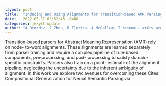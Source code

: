 ```yaml
---
layout: post
title:  "Inducing and Using Alignments for Transition-based AMR Parsing"
date:   2022-05-07 02:52:45 -0400
categories: jekyll update
author: "A Drozdov, J Zhou, R Florian, A McCallum, T Naseem - arXiv preprint arXiv , 2022"
---
```

Transition-based parsers for Abstract Meaning Representation (AMR) rely on node- to-word alignments. These alignments are learned separately from parser training and require a complex pipeline of rule-based components, pre-processing, and post- processing to satisfy domain-specific constraints. Parsers also train on a point- estimate of the alignment pipeline, neglecting the uncertainty due to the inherent ambiguity of alignment. In this work we explore two avenues for overcoming these Cites: Compositional Generalization for Neural Semantic Parsing via